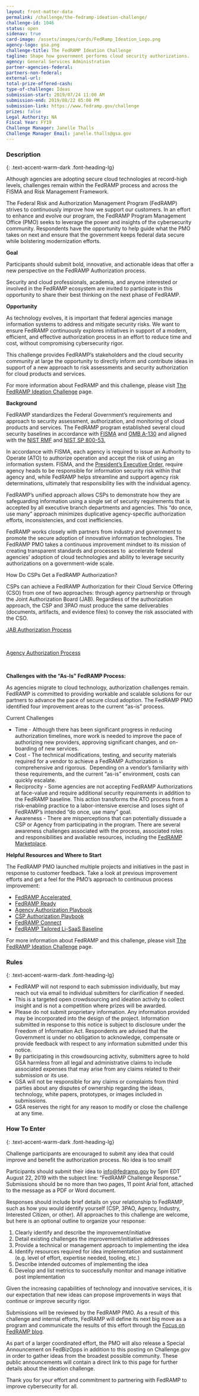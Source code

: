 ```yaml
---
layout: front-matter-data
permalink: /challenge/the-fedramp-ideation-challenge/
challenge-id: 1046
status: open
sidenav: true
card-image: /assets/images/cards/FedRamp_Ideation_Logo.png
agency-logo: gsa.png
challenge-title: The FedRAMP Ideation Challenge
tagline: Shape how government performs cloud security authorizations.
agency: General Services Administration
partner-agencies-federal: 
partners-non-federal: 
external-url:
total-prize-offered-cash: 
type-of-challenge: Ideas
submission-start: 2019/07/24 11:00 AM
submission-end: 2019/08/22 05:00 PM
submission-link: https://www.fedramp.gov/challenge
prizes: false
Legal Authority: NA
Fiscal Year: FY19
Challenge Manager: Janelle Thalls
Challenge Manager Email: janelle.thalls@gsa.gov
---
```


<!-- Description start -->
### Description
{: .text-accent-warm-dark .font-heading-lg}

<p>Although agencies are adopting secure cloud technologies at record-high levels, challenges remain within the FedRAMP process and across the FISMA and Risk Management Framework.&nbsp;</p>
<p>The Federal Risk and Authorization Management Program (FedRAMP) strives to continuously improve how we support our customers. In an effort to enhance and evolve our program, the FedRAMP Program Management Office (PMO) seeks to leverage the power and insights of the cybersecurity community. Respondents have the opportunity to help guide what the PMO takes on next and ensure that the government keeps federal data secure while bolstering modernization efforts.</p>
<p><strong>Goal</strong></p>
<p>Participants should submit bold, innovative, and actionable ideas that offer a new perspective on the FedRAMP Authorization process.&nbsp;</p>
<p>Security and cloud professionals, academia, and anyone interested or involved in the FedRAMP ecosystem are invited to participate in this opportunity to share their best thinking on the next phase of FedRAMP.&nbsp;</p>
<p><strong>Opportunity</strong></p>
<p>As technology evolves, it is important that federal agencies manage information systems to address and mitigate security risks. We want to ensure FedRAMP continuously explores initiatives in support of a modern, efficient, and effective authorization process in an effort to reduce time and cost, without compromising cybersecurity rigor.</p>
<p>This challenge provides FedRAMP&rsquo;s stakeholders and the cloud security community at large the opportunity to directly inform and contribute ideas in support of a new approach to risk assessments and security authorization for cloud products and services.</p>
<p>For more information about FedRAMP and this challenge, please visit <a href="http://www.fedramp.gov/challenge">The FedRAMP Ideation Challenge</a> page.</p>
<p><strong>Background</strong></p>
<p>FedRAMP standardizes the Federal Government&rsquo;s requirements and approach to security assessment, authorization, and monitoring of cloud products and services. The FedRAMP program established several cloud security baselines in accordance with <a href="https://www.congress.gov/113/plaws/publ283/PLAW-113publ283.pdf">FISMA</a> and <a href="https://www.whitehouse.gov/sites/whitehouse.gov/files/omb/circulars/A130/a130revised.pdf">OMB A-130</a> and aligned with the <a href="https://csrc.nist.gov/projects/risk-management/risk-management-framework-(RMF)-Overview">NIST RMF</a> and <a href="https://nvlpubs.nist.gov/nistpubs/specialpublications/nist.sp.800-53r4.pdf">NIST SP 800-53.</a>&nbsp;</p>
<p>In accordance with FISMA, each agency is required to issue an Authority to Operate (ATO) to authorize operation and accept the risk of using an information system. FISMA, and the <a href="https://www.whitehouse.gov/presidential-actions/presidential-executive-order-strengthening-cybersecurity-federal-networks-critical-infrastructure/">President&rsquo;s Executive Order,</a> require agency heads to be responsible for information security risk within that agency and, while FedRAMP helps streamline and support agency risk determinations, ultimately that responsibility lies with the individual agency.&nbsp;</p>
<p>FedRAMP&rsquo;s unified approach allows CSPs to demonstrate how they are safeguarding information using a single set of security requirements that is accepted by all executive branch departments and agencies. This &ldquo;do once, use many&rdquo; approach minimizes duplicative agency-specific authorization efforts, inconsistencies, and cost inefficiencies.&nbsp;</p>
<p>FedRAMP works closely with partners from industry and government to promote the secure adoption of innovative information technologies. The FedRAMP PMO takes a continuous improvement mindset to its mission of creating transparent standards and processes to&nbsp; accelerate federal agencies&rsquo; adoption of cloud technologies and ability to leverage security authorizations on a government-wide scale.&nbsp;</p>
<p>How Do CSPs Get a FedRAMP Authorization?</p>
<p>CSPs can achieve a FedRAMP Authorization for their Cloud Service Offering (CSO) from one of two approaches: through agency partnership or through the Joint Authorization Board (JAB). Regardless of the authorization approach, the CSP and 3PAO must produce the same deliverables (documents, artifacts, and evidence files) to convey the risk associated with the CSO.&nbsp;</p>
<p><a href="https://www.fedramp.gov/jab-authorization/">JAB Authorization Process</a></p>
<p>&nbsp;</p>
<p><a href="https://www.fedramp.gov/agency-authorization/">Agency Authorization Process</a></p>
<p>&nbsp;</p>
<p><strong>Challenges with the &ldquo;As-Is&rdquo; FedRAMP Process:</strong></p>
<p>As agencies migrate to cloud technology, authorization challenges remain. FedRAMP is committed to providing workable and scalable solutions for our partners to advance the pace of secure cloud adoption. The FedRAMP PMO identified four improvement areas to the current &ldquo;as-is&rdquo; process.&nbsp;</p>
<p>Current Challenges</p>
<ul>
<li>Time - Although there has been significant progress in reducing authorization timelines, more work is needed to improve the pace of authorizing new providers, approving significant changes, and on-boarding of new services.&nbsp;</li>
<li>Cost - The technical modifications, testing, and security materials required for a vendor to achieve a FedRAMP Authorization is comprehensive and rigorous.&nbsp; Depending on a vendor&rsquo;s familiarity with these requirements, and the current &ldquo;as-is&rdquo; environment, costs can quickly escalate.&nbsp;</li>
<li>Reciprocity - Some agencies are not accepting FedRAMP Authorizations at face-value and require additional security requirements in addition to the FedRAMP baseline. This action transforms the ATO process from a risk-enabling practice to a labor-intensive exercise and loses sight of FedRAMP&rsquo;s intended &ldquo;do once, use many&rdquo; goal.&nbsp;</li>
<li>Awareness - There are misperceptions that can potentially dissuade a CSP or Agency from participating in the program. There are several awareness challenges associated with the process, associated roles and responsibilities and available resources, including the <a href="https://marketplace.fedramp.gov/#/products?sort=productName">FedRAMP Marketplace</a>.&nbsp;</li>
</ul>
<p><strong>Helpful Resources and Where to Start</strong></p>
<p>The FedRAMP PMO launched multiple projects and initiatives in the past in response to customer feedback. Take a look at previous improvement efforts and get a feel for the PMO&rsquo;s approach to continuous process improvement:&nbsp;&nbsp;</p>
<ul>
<li><a href="https://www.fedramp.gov/assets/resources/documents/FedRAMP_Accelerated_A_Case_Study_For_Change_Within_Government.pdf">FedRAMP Accelerated&nbsp;</a></li>
<li><a href="https://www.fedramp.gov/pursuing-a-fedramp-ready-designation/">FedRAMP Ready</a>&nbsp;</li>
<li><a href="https://www.fedramp.gov/assets/resources/documents/Agency_Authorization_Playbook.pdf">Agency Authorization Playbook</a>&nbsp;</li>
<li><a href="https://www.fedramp.gov/assets/resources/documents/CSP_Authorization_Playbook_Getting_Started_with_FedRAMP.pdf">CSP Authorization Playbook</a>&nbsp;</li>
<li><a href="https://www.fedramp.gov/assets/resources/documents/CSP_JAB_P-ATO_Prioritization_Criteria_and_Guidance.pdf">FedRAMP Connect</a></li>
<li><a href="https://www.fedramp.gov/pursuing-a-fedramp-tailored-authorization/">FedRAMP Tailored Li-SaaS Baseline</a></li>
</ul>
<p>For more information about FedRAMP and this challenge, please visit <a href="http://www.fedramp.gov/challenge">The FedRAMP Ideation Challenge</a> page.</p>


<!-- Rules start -->
### Rules 
{: .text-accent-warm-dark .font-heading-lg}

<ul>
<li>FedRAMP will not respond to each submission individually, but may reach out via email to individual submitters for clarification if needed.</li>
<li>This is a targeted open crowdsourcing and ideation activity to collect insight and is not a competition where prizes will be awarded.&nbsp;</li>
<li>Please do not submit proprietary information. Any information provided may be incorporated into the design of the project. Information submitted in response to this notice is subject to disclosure under the Freedom of Information Act. Respondents are advised that the Government is under no obligation to acknowledge, compensate or provide feedback with respect to any information submitted under this notice.</li>
<li>By participating in this crowdsourcing activity, submitters agree to hold GSA harmless from all legal and administrative claims to include associated expenses that may arise from any claims related to their submission or its use.</li>
<li>GSA will not be responsible for any claims or complaints from third parties about any disputes of ownership regarding the ideas, technology, white papers, prototypes, or images included in submissions.</li>
<li>GSA reserves the right for any reason to modify or close the challenge at any time.</li>
</ul>

<!--  How To Enter start -->
### How To Enter
{: .text-accent-warm-dark .font-heading-lg}

<p>Challenge participants are encouraged to submit any idea that could improve and benefit the authorization process. No idea is too small!&nbsp;</p>
<p>Participants should submit their idea to <a href="mailto:info@fedramp.gov">info@fedramp.gov</a> by 5pm EDT August 22, 2019 with the subject line: &ldquo;FedRAMP Challenge Response.&rdquo; Submissions should be no more than two pages, 11 point Arial font, attached to the message as a PDF or Word document.&nbsp;</p>
<p>Responses should include brief details on your relationship to FedRAMP, such as how you would identify yourself (CSP, 3PAO, Agency, Industry, Interested Citizen, or other). All approaches to this challenge are welcome, but here is an optional outline to organize your response:&nbsp;</p>
<ol>
<li>Clearly identify and describe the improvement/initiative</li>
<li>Detail existing challenges the improvement/initiative addresses</li>
<li>Provide a technical or management approach to implementing the idea&nbsp;</li>
<li>Identify resources required for idea implementation and sustainment (e.g. level of effort, expertise needed, tooling, etc.)</li>
<li>Describe intended outcomes of implementing the idea</li>
<li>Develop and list metrics to successfully monitor and manage initiative post implementation&nbsp;&nbsp;</li>
</ol>
<p>Given the increasing capabilities of technology and innovative services, it is our expectation that new ideas can propose improvements in ways that continue or improve security rigor.&nbsp;</p>
<p>Submissions will be reviewed by the FedRAMP PMO. As a result of this challenge and internal efforts, FedRAMP will define its next big move as a program and communicate the results of this effort through the <a href="https://www.fedramp.gov/blog/">Focus on FedRAMP blog</a>.&nbsp;</p>
<p>As part of a larger coordinated effort, the PMO will also release a Special Announcement on FedBizOpps in addition to this posting on Challenge.gov in order to gather ideas from the broadest possible community. These public announcements will contain a direct link to this page for further details about the ideation challenge.&nbsp;</p>
<p>Thank you for your effort and commitment to partnering with FedRAMP to improve cybersecurity for all.</p>
